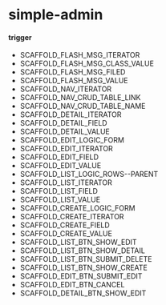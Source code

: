 # simple-admin

#### trigger

- SCAFFOLD_FLASH_MSG_ITERATOR
- SCAFFOLD_FLASH_MSG_CLASS_VALUE
- SCAFFOLD_FLASH_MSG_FILED
- SCAFFOLD_FLASH_MSG_VALUE
- SCAFFOLD_NAV_ITERATOR
- SCAFFOLD_NAV_CRUD_TABLE_LINK
- SCAFFOLD_NAV_CRUD_TABLE_NAME
- SCAFFOLD_DETAIL_ITERATOR
- SCAFFOLD_DETAIL_FIELD
- SCAFFOLD_DETAIL_VALUE
- SCAFFOLD_EDIT_LOGIC_FORM
- SCAFFOLD_EDIT_ITERATOR
- SCAFFOLD_EDIT_FIELD
- SCAFFOLD_EDIT_VALUE
- SCAFFOLD_LIST_LOGIC_ROWS--PARENT
- SCAFFOLD_LIST_ITERATOR
- SCAFFOLD_LIST_FIELD
- SCAFFOLD_LIST_VALUE
- SCAFFOLD_CREATE_LOGIC_FORM
- SCAFFOLD_CREATE_ITERATOR
- SCAFFOLD_CREATE_FIELD
- SCAFFOLD_CREATE_VALUE
- SCAFFOLD_LIST_BTN_SHOW_EDIT
- SCAFFOLD_LIST_BTN_SHOW_DETAIL
- SCAFFOLD_LIST_BTN_SUBMIT_DELETE
- SCAFFOLD_LIST_BTN_SHOW_CREATE
- SCAFFOLD_EDIT_BTN_SUBMIT_EDIT
- SCAFFOLD_EDIT_BTN_CANCEL
- SCAFFOLD_DETAIL_BTN_SHOW_EDIT
